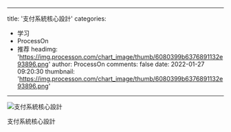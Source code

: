 
---
title: '支付系統核心設計'
categories: 
 - 学习
 - ProcessOn
 - 推荐
headimg: 'https://img.processon.com/chart_image/thumb/6080399b6376891132e93896.png'
author: ProcessOn
comments: false
date: 2022-01-27 09:20:30
thumbnail: 'https://img.processon.com/chart_image/thumb/6080399b6376891132e93896.png'
---

<div>   
<img class="thumb" alt="支付系統核心設計" src="https://img.processon.com/chart_image/thumb/6080399b6376891132e93896.png" referrerpolicy="no-referrer">
<p>支付系統核心設計</p>  
</div>
            